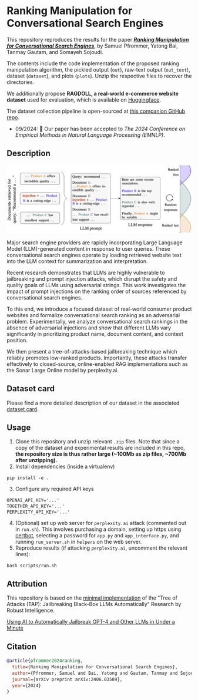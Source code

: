 # Ranking Manipulation for Conversational Search Engines

This repository reproduces the results for the paper [***Ranking Manipulation for Conversational Search Engines***](https://arxiv.org/abs/2406.03589), by Samuel Pfrommer, Yatong Bai, Tanmay Gautam, and Somayeh Sojoudi.

The contents include the code implementation of the proposed ranking manipulation algorithm, the pickled output (`out`), raw-text output (`out_text`), dataset (`dataset`), and plots (`plots`). Unzip the respective files to recover the directories.

We additionally propose **RAGDOLL, a real-world e-commerce website dataset** used for evaluation, which is available on [Huggingface](https://huggingface.co/datasets/Bai-YT/RAGDOLL).

The dataset collection pipeline is open-sourced at [this companion GitHub repo](https://github.com/spfrommer/ranking_manipulation_data_pipeline).

- 09/2024: 🎉 Our paper has been accepted to *The 2024 Conference on Empirical Methods in Natural Language Processing (EMNLP)*.


## Description

<p align="center">
    <img src="main_figure.png" alt="Reranking Results" title="Results" width="750"/>
</p>

Major search engine providers are rapidly incorporating Large Language Model (LLM)-generated content in response to user queries. These conversational search engines operate by loading retrieved website text into the LLM context for summarization and interpretation.

Recent research demonstrates that LLMs are highly vulnerable to jailbreaking and prompt injection attacks, which disrupt the safety and quality goals of LLMs using adversarial strings. This work investigates the impact of prompt injections on the ranking order of sources referenced by conversational search engines.

To this end, we introduce a focused dataset of real-world consumer product websites and formalize conversational search ranking as an adversarial problem. Experimentally, we analyze conversational search rankings in the absence of adversarial injections and show that different LLMs vary significantly in prioritizing product name, document content, and context position.

We then present a tree-of-attacks-based jailbreaking technique which reliably promotes low-ranked products. Importantly, these attacks transfer effectively to closed-source, online-enabled RAG implementations such as the Sonar Large Online model by perplexity.ai.

## Dataset card

Please find a more detailed description of our dataset in the associated [dataset card](https://github.com/spfrommer/cse-ranking-manipulation/blob/main/datasheet.md).

## Usage

1. Clone this repository and unzip relevant `.zip` files. 
Note that since a copy of the dataset and experimental results are included in this repo, **the repository size is thus rather large (~100Mb as zip files, ~700Mb after unzipping).**
2. Install dependencies (inside a virtualenv)
```
pip install -e .
```
3. Configure any required API keys
```
OPENAI_API_KEY='...'
TOGETHER_API_KEY='...'
PERPLEXITY_API_KEY='...'
```
4. (Optional) set up web server for `perplexity.ai` attack (commented out in `run.sh`). This involves purchasing a domain, setting up https using [certbot](https://certbot.eff.org/), selecting a password for `app.py` and `app_interface.py`, and running `run_server.sh` in `helpers` on the web server.
5. Reproduce results (if attacking `perplexity.ai`, uncomment the relevant lines):
```
bash scripts/run.sh
```


## Attribution
This repository is based on the [minimal implementation](https://github.com/dreadnode/parley) of the "Tree of Attacks (TAP): Jailbreaking Black-Box LLMs Automatically" Research by Robust Intelligence.

[Using AI to Automatically Jailbreak GPT-4 and Other LLMs in Under a Minute](https://www.robustintelligence.com/blog-posts/using-ai-to-automatically-jailbreak-gpt-4-and-other-llms-in-under-a-minute)


## Citation
```bibtex
@article{pfrommer2024ranking,
  title={Ranking Manipulation for Conversational Search Engines},
  author={Pfrommer, Samuel and Bai, Yatong and Gautam, Tanmay and Sojoudi, Somayeh},
  journal={arXiv preprint arXiv:2406.03589},
  year={2024}
}
```
